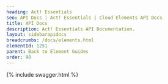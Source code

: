 ```yaml
---
heading: Act! Essentials
seo: API Docs | Act! Essentials | Cloud Elements API Docs
title: API Docs
description: Act! Essentials API Documentation.
layout: sidebarapidocs
breadcrumbs: /docs/elements.html
elementId: 1251
parent: Back to Element Guides
order: 90
---
```


{% include swagger.html %}

